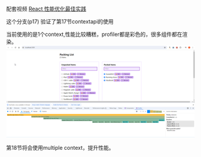 配套视频 [React 性能优化最佳实践](https://www.bilibili.com/video/BV1Qx4y1L71X/?p=15&spm_id_from=333.1007.top_right_bar_window_history.content.click&vd_source=4aeb91e6098d55d8db9eee128a258e1b)

这个分支(p17) 验证了第17节contextapi的使用

当前使用的是1个context,性能比较糟糕，profiler都是彩色的，很多组件都在渲染。
![prof17.png](prof17-p1.png)

第18节将会使用multiple context，提升性能。